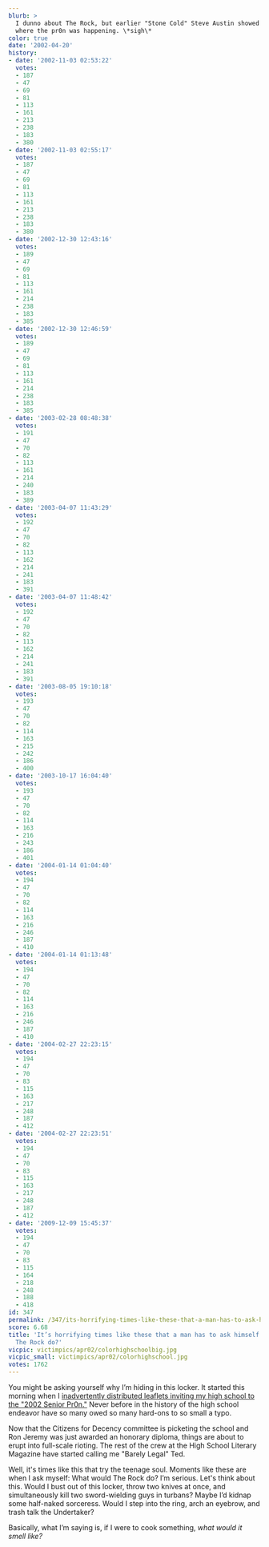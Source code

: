```yaml
---
blurb: >
  I dunno about The Rock, but earlier "Stone Cold" Steve Austin showed up and asked
  where the pr0n was happening. \*sigh\*
color: true
date: '2002-04-20'
history:
- date: '2002-11-03 02:53:22'
  votes:
  - 187
  - 47
  - 69
  - 81
  - 113
  - 161
  - 213
  - 238
  - 183
  - 380
- date: '2002-11-03 02:55:17'
  votes:
  - 187
  - 47
  - 69
  - 81
  - 113
  - 161
  - 213
  - 238
  - 183
  - 380
- date: '2002-12-30 12:43:16'
  votes:
  - 189
  - 47
  - 69
  - 81
  - 113
  - 161
  - 214
  - 238
  - 183
  - 385
- date: '2002-12-30 12:46:59'
  votes:
  - 189
  - 47
  - 69
  - 81
  - 113
  - 161
  - 214
  - 238
  - 183
  - 385
- date: '2003-02-28 08:48:38'
  votes:
  - 191
  - 47
  - 70
  - 82
  - 113
  - 161
  - 214
  - 240
  - 183
  - 389
- date: '2003-04-07 11:43:29'
  votes:
  - 192
  - 47
  - 70
  - 82
  - 113
  - 162
  - 214
  - 241
  - 183
  - 391
- date: '2003-04-07 11:48:42'
  votes:
  - 192
  - 47
  - 70
  - 82
  - 113
  - 162
  - 214
  - 241
  - 183
  - 391
- date: '2003-08-05 19:10:18'
  votes:
  - 193
  - 47
  - 70
  - 82
  - 114
  - 163
  - 215
  - 242
  - 186
  - 400
- date: '2003-10-17 16:04:40'
  votes:
  - 193
  - 47
  - 70
  - 82
  - 114
  - 163
  - 216
  - 243
  - 186
  - 401
- date: '2004-01-14 01:04:40'
  votes:
  - 194
  - 47
  - 70
  - 82
  - 114
  - 163
  - 216
  - 246
  - 187
  - 410
- date: '2004-01-14 01:13:48'
  votes:
  - 194
  - 47
  - 70
  - 82
  - 114
  - 163
  - 216
  - 246
  - 187
  - 410
- date: '2004-02-27 22:23:15'
  votes:
  - 194
  - 47
  - 70
  - 83
  - 115
  - 163
  - 217
  - 248
  - 187
  - 412
- date: '2004-02-27 22:23:51'
  votes:
  - 194
  - 47
  - 70
  - 83
  - 115
  - 163
  - 217
  - 248
  - 187
  - 412
- date: '2009-12-09 15:45:37'
  votes:
  - 194
  - 47
  - 70
  - 83
  - 115
  - 164
  - 218
  - 248
  - 188
  - 418
id: 347
permalink: /347/its-horrifying-times-like-these-that-a-man-has-to-ask-himself-what-would-the-rock-do/
score: 6.68
title: 'It’s horrifying times like these that a man has to ask himself: What would
  The Rock do?'
vicpic: victimpics/apr02/colorhighschoolbig.jpg
vicpic_small: victimpics/apr02/colorhighschool.jpg
votes: 1762
---
```


You might be asking yourself why I’m hiding in this locker. It started
this morning when I [inadvertently distributed leaflets inviting my high
school to the "2002 Senior Pr0n."](%ARTICLE[340]%) Never before in
the history of the high school endeavor have so many owed so many
hard-ons to so small a typo.

Now that the Citizens for Decency committee is picketing the school and
Ron Jeremy was just awarded an honorary diploma, things are about to
erupt into full-scale rioting. The rest of the crew at the High School
Literary Magazine have started calling me "Barely Legal" Ted.

Well, it's times like this that try the teenage soul. Moments like these
are when I ask myself: What would The Rock do? I’m serious. Let's think
about this. Would I bust out of this locker, throw two knives at once,
and simultaneously kill two sword-wielding guys in turbans? Maybe I’d
kidnap some half-naked sorceress. Would I step into the ring, arch an
eyebrow, and trash talk the Undertaker?

Basically, what I’m saying is, if I were to cook something, *what would
it smell like?*